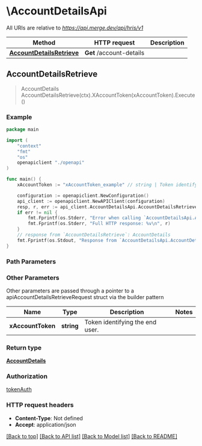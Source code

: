 # \AccountDetailsApi

All URIs are relative to *https://api.merge.dev/api/hris/v1*

Method | HTTP request | Description
------------- | ------------- | -------------
[**AccountDetailsRetrieve**](AccountDetailsApi.md#AccountDetailsRetrieve) | **Get** /account-details | 



## AccountDetailsRetrieve

> AccountDetails AccountDetailsRetrieve(ctx).XAccountToken(xAccountToken).Execute()





### Example

```go
package main

import (
    "context"
    "fmt"
    "os"
    openapiclient "./openapi"
)

func main() {
    xAccountToken := "xAccountToken_example" // string | Token identifying the end user.

    configuration := openapiclient.NewConfiguration()
    api_client := openapiclient.NewAPIClient(configuration)
    resp, r, err := api_client.AccountDetailsApi.AccountDetailsRetrieve(context.Background()).XAccountToken(xAccountToken).Execute()
    if err != nil {
        fmt.Fprintf(os.Stderr, "Error when calling `AccountDetailsApi.AccountDetailsRetrieve``: %v\n", err)
        fmt.Fprintf(os.Stderr, "Full HTTP response: %v\n", r)
    }
    // response from `AccountDetailsRetrieve`: AccountDetails
    fmt.Fprintf(os.Stdout, "Response from `AccountDetailsApi.AccountDetailsRetrieve`: %v\n", resp)
}
```

### Path Parameters



### Other Parameters

Other parameters are passed through a pointer to a apiAccountDetailsRetrieveRequest struct via the builder pattern


Name | Type | Description  | Notes
------------- | ------------- | ------------- | -------------
 **xAccountToken** | **string** | Token identifying the end user. | 

### Return type

[**AccountDetails**](AccountDetails.md)

### Authorization

[tokenAuth](../README.md#tokenAuth)

### HTTP request headers

- **Content-Type**: Not defined
- **Accept**: application/json

[[Back to top]](#) [[Back to API list]](../README.md#documentation-for-api-endpoints)
[[Back to Model list]](../README.md#documentation-for-models)
[[Back to README]](../README.md)


